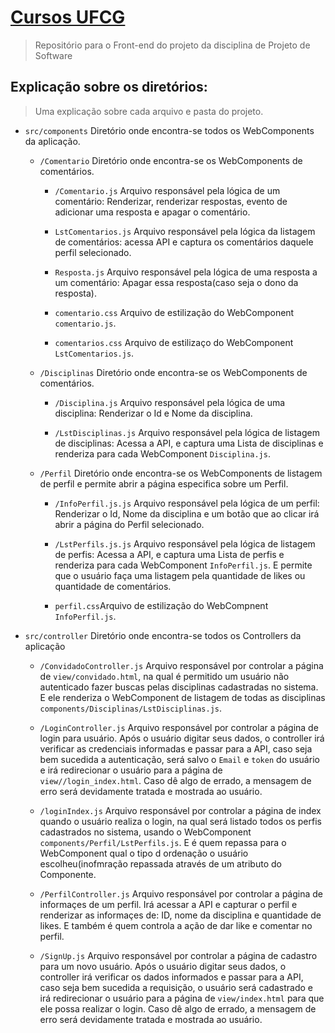 # [Cursos UFCG](link)
> Repositório para o Front-end do projeto da disciplina de Projeto de Software

## Explicação sobre os diretórios:
> Uma explicação sobre cada arquivo e pasta do projeto.

- `src/components` Diretório onde encontra-se todos os WebComponents da aplicação.
    - `/Comentario` Diretório onde encontra-se os WebComponents de comentários.
        - `/Comentario.js` Arquivo responsável pela lógica de um comentário: Renderizar, renderizar respostas, evento de adicionar uma resposta e apagar o comentário.

        - `LstComentarios.js` Arquivo responsável pela lógica da listagem de comentários: acessa API e captura os comentários daquele perfil selecionado.

        - `Resposta.js` Arquivo responsável pela lógica de uma resposta a um comentário: Apagar essa resposta(caso seja o dono da resposta).
        
        - `comentario.css` Arquivo de estilização do WebComponent `comentario.js`.
        
        - `comentarios.css` Arquivo de estilizaço do WebComponent `LstComentarios.js`.
    
    - `/Disciplinas` Diretório onde encontra-se os WebComponents de comentários.
        - `/Disciplina.js` Arquivo responsável pela lógica de uma disciplina: Renderizar o Id e Nome da disciplina.
        
        - `/LstDisciplinas.js` Arquivo responsável pela lógica de listagem de disciplinas: Acessa a API, e captura uma Lista de disciplinas e renderiza para cada WebComponent `Disciplina.js`.

    - `/Perfil` Diretório onde encontra-se os WebComponents de listagem de perfil e permite abrir a página especifica sobre um Perfil.
        - `/InfoPerfil.js.js` Arquivo responsável pela lógica de um perfil: Renderizar o Id, Nome da disciplina e um botão que ao clicar irá abrir a página do Perfil selecionado.
        
        - `/LstPerfils.js.js` Arquivo responsável pela lógica de listagem de perfis: Acessa a API, e captura uma Lista de perfis e renderiza para cada WebComponent `InfoPerfil.js`. E permite que o usuário faça uma listagem pela quantidade de likes ou quantidade de comentários.
        
        - `perfil.css`Arquivo de estilização do WebCompnent `InfoPerfil.js`.

- `src/controller` Diretório onde encontra-se todos os Controllers da aplicação
    - `/ConvidadoController.js` Arquivo responsável por controlar a página de `view/convidado.html`, na qual é permitido um usuário não autenticado fazer buscas pelas disciplinas cadastradas no sistema. E ele renderiza o WebComponent de listagem de todas as disciplinas `components/Disciplinas/LstDisciplinas.js`.
    
    - `/LoginController.js` Arquivo responsável por controlar a página de login para usuário. Após o usuário digitar seus dados, o controller irá verificar as credenciais informadas e passar para a API, caso seja bem sucedida a autenticação, será salvo o `Email` e `token` do usuário e irá redirecionar o usuário para a página de `view//login_index.html`. Caso dê algo de errado, a mensagem de erro será devidamente tratada e mostrada ao usuário.
    
    - `/loginIndex.js` Arquivo responsável por controlar a página de index quando o usuário realiza o login, na qual será listado todos os perfis cadastrados no sistema, usando o WebComponent `components/Perfil/LstPerfils.js`. E é quem repassa para o WebComponent qual o tipo d ordenação o usuário escolheu(inofmração repassada através de um atributo do Componente.
    
    - `/PerfilController.js` Arquivo responsável por controlar a página de informaçes de um perfil. Irá acessar a API e capturar o perfil e renderizar as informaçes de: ID, nome da disciplina e quantidade de likes. E também é quem controla a ação de dar like e comentar no perfil.
    
    - `/SignUp.js` Arquivo responsável por controlar a página de cadastro para um novo usuário. Após o usuário digitar seus dados, o controller irá verificar os dados informados e passar para a API, caso seja bem sucedida a requisição, o usuário será cadastrado e irá redirecionar o usuário para a página de `view/index.html` para que ele possa realizar o login. Caso dê algo de errado, a mensagem de erro será devidamente tratada e mostrada ao usuário.
    
    
    
    
